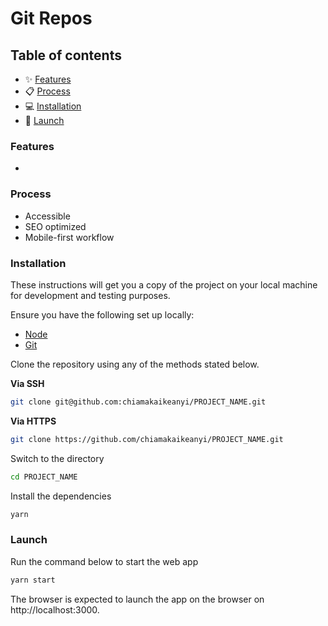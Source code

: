 # Git Repos

<!-- ![Design preview](./design/preview.png) -->

## Table of contents

-   ✨ [Features](#features)
-   📋 [Process](#process)
-   💻 [Installation](#installation)
-   🚀 [Launch](#launch)

### Features

-

### Process

-   Accessible
-   SEO optimized
-   Mobile-first workflow

### Installation

These instructions will get you a copy of the project on your local machine for development and testing purposes.

Ensure you have the following set up locally:

-   [Node](https://nodejs.org)
-   [Git](https://www.atlassian.com/git/tutorials/install-git)

Clone the repository using any of the methods stated below.

**Via SSH**

```sh
git clone git@github.com:chiamakaikeanyi/PROJECT_NAME.git
```

**Via HTTPS**

```sh
git clone https://github.com/chiamakaikeanyi/PROJECT_NAME.git
```

Switch to the directory

```sh
cd PROJECT_NAME
```

Install the dependencies

```sh
yarn
```

### Launch

Run the command below to start the web app

```sh
yarn start
```

The browser is expected to launch the app on the browser on http://localhost:3000.

<!-- translations, loading skeleton, tests, danger,  workflow, docker, grafana, kubernetes -->
